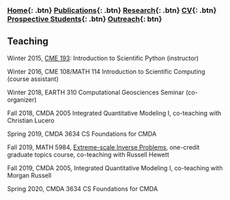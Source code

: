 ### [Home](https://eileenrmartin.github.io){: .btn}     [Publications](/publications){: .btn}     [Research](/research){: .btn}      [CV](/docs/ermartin_CV.pdf){: .btn}    [Prospective Students](/prospectiveStudents){: .btn}   [Outreach](/outreach){: btn}

## Teaching

Winter 2015, [CME 193](http://www.stanford.edu/~ermartin/Teaching/CME193-Winter15/home.html): Introduction to Scientific Python (instructor)

Winter 2016, CME 108/MATH 114 Introduction to Scientific Computing (course assistant)

Winter 2018, EARTH 310 Computational Geosciences Seminar (co-organizer)

Fall 2018, CMDA 2005 Integrated Quantitative Modeling I, co-teaching with Christian Lucero

Spring 2019, CMDA 3634 CS Foundations for CMDA

Fall 2019, MATH 5984, [Extreme-scale Inverse Problems](https://sites.google.com/vt.edu/extreme), one-credit graduate topics course,  co-teaching with Russell Hewett

Fall 2019, CMDA 2005, Integrated Quantitative Modeling I, co-teaching with Morgan Russell

Spring 2020, CMDA 3634 CS Foundations for CMDA